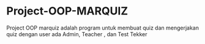 # Project-OOP-MARQUIZ
Project OOP marquiz adalah program untuk membuat quiz dan mengerjakan quiz dengan user ada Admin, Teacher , dan Test Tekker
